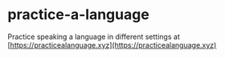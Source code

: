 # practice-a-language

Practice speaking a language in different settings at [https://practicealanguage.xyz](https://practicealanguage.xyz)
